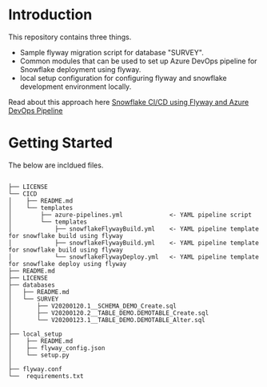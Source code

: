 # Introduction
This repository contains three things.

* Sample flyway migration script for database "SURVEY".
* Common modules that can be used to set up Azure DevOps pipeline for Snowflake deployment using flyway.
* local setup configuration for configuring flyway and snowflake development environment locally.

Read about this approach here [Snowflake CI/CD using Flyway and Azure DevOps Pipeline](https://github.com/kulmam92/snowflake_flyway/blob/master/docs/index.md)

# Getting Started
The below are incldued files.
```

├── LICENSE           
└── CICD
│    ├── README.md
│    └── templates
│        ├── azure-pipelines.yml             <- YAML pipeline script
│        └── templates
│            ├── snowflakeFlywayBuild.yml    <- YAML pipeline template for snowflake build using flyway
│            ├── snowflakeFlywayBuild.yml    <- YAML pipeline template for snowflake build using flyway          
│            └── snowflakeFlywayDeploy.yml   <- YAML pipeline template for snowflake deploy using flyway
├── README.md
├── LICENSE
├── databases
│   ├── README.md
│   └── SURVEY
│       ├── V20200120.1__SCHEMA_DEMO_Create.sql
│       ├── V20200120.2__TABLE_DEMO.DEMOTABLE_Create.sql
│       └── V20200123.1__TABLE_DEMO.DEMOTABLE_Alter.sql
│ 
├── local_setup
│    ├── README.md
│    ├── flyway_config.json
│    └── setup.py
│
├── flyway.conf
└──  requirements.txt
```